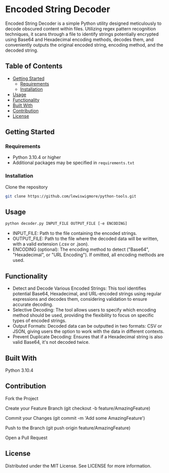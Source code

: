 # Encoded String Decoder

Encoded String Decoder is a simple Python utility designed meticulously to decode obscured content within files. Utilizing regex pattern recognition techniques, it scans through a file to identify strings potentially encrypted using Base64 and Hexadecimal encoding methods, decodes them, and conveniently outputs the original encoded string, encoding method, and the decoded string.

## Table of Contents

- [Getting Started](#getting-started)
  - [Requirements](#requirements)
  - [Installation](#installation)
- [Usage](#usage)
- [Functionality](#functionality)
- [Built With](#built-with)
- [Contribution](#contribution)
- [License](#license)

## Getting Started

### Requirements

- Python 3.10.4 or higher
- Additional packages may be specified in `requirements.txt`

### Installation

Clone the repository
   ```sh
  git clone https://github.com/lewiswigmore/python-tools.git
  ```
## Usage
   ```sh
  python decoder.py INPUT_FILE OUTPUT_FILE [-e ENCODING]
  ```
- INPUT_FILE: Path to the file containing the encoded strings.
- OUTPUT_FILE: Path to the file where the decoded data will be written, with a valid extension (.csv or .json).
- ENCODING (optional): The encoding method to detect ("Base64", "Hexadecimal", or "URL Encoding"). If omitted, all encoding methods are used.

## Functionality

- Detect and Decode Various Encoded Strings: This tool identifies potential Base64, Hexadecimal, and URL-encoded strings using regular expressions and decodes them, considering validation to ensure accurate decoding.
- Selective Decoding: The tool allows users to specify which encoding method should be used, providing the flexibility to focus on specific types of encoded strings.
- Output Formats: Decoded data can be outputted in two formats: CSV or JSON, giving users the option to work with the data in different contexts.
- Prevent Duplicate Decoding: Ensures that if a Hexadecimal string is also valid Base64, it\'s not decoded twice.

## Built With

Python 3.10.4

## Contribution

Fork the Project

Create your Feature Branch (git checkout -b feature/AmazingFeature)

Commit your Changes (git commit -m 'Add some AmazingFeature')

Push to the Branch (git push origin feature/AmazingFeature)

Open a Pull Request

## License

Distributed under the MIT License. See LICENSE for more information.


